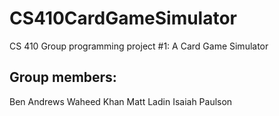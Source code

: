 # CS410CardGameSimulator
CS 410 Group programming project #1: A Card Game Simulator

## Group members:
Ben Andrews
Waheed Khan
Matt Ladin
Isaiah Paulson
